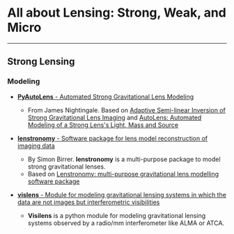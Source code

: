 # All about Lensing: Strong, Weak, and Micro

----

## Strong Lensing

### Modeling

- [__PyAutoLens__ - Automated Strong Gravitational Lens Modeling](https://github.com/Jammy2211/PyAutoLens)
    * From James Nightingale. Based on [Adaptive Semi-linear Inversion of Strong Gravitational Lens Imaging](https://arxiv.org/abs/1412.7436) and [AutoLens: Automated Modeling of a Strong Lens's Light, Mass and Source](https://arxiv.org/abs/1708.07377)

- [__lenstronomy__ - Software package for lens model reconstruction of imaging data](https://github.com/sibirrer/lenstronomy)
    * By Simon Birrer. __lenstronomy__ is a multi-purpose package to model strong gravitational lenses.
    * Based on [Lenstronomy: multi-purpose gravitational lens modelling software package](https://arxiv.org/abs/1803.09746v1)

- [__vislens__ - Module for modeling gravitational lensing systems in which the data are not images but interferometric visibilities](https://github.com/jspilker/visilens)
    * __Visilens__ is a python module for modeling gravitational lensing systems observed by a radio/mm interferometer like ALMA or ATCA.
